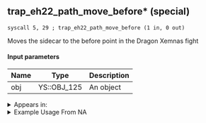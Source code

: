 ## trap_eh22_path_move_before* (special)

`syscall 5, 29 ; trap_eh22_path_move_before (1 in, 0 out)`

Moves the sidecar to the before point in the Dragon Xemnas fight

#### Input parameters
| Name | Type | Description
|------|------|------------
| obj   | YS::OBJ_125   | An object




<details>
	<summary>Appears in:</summary>

</details>

<details>
	<summary>Example Usage From NA</summary>

</details>

